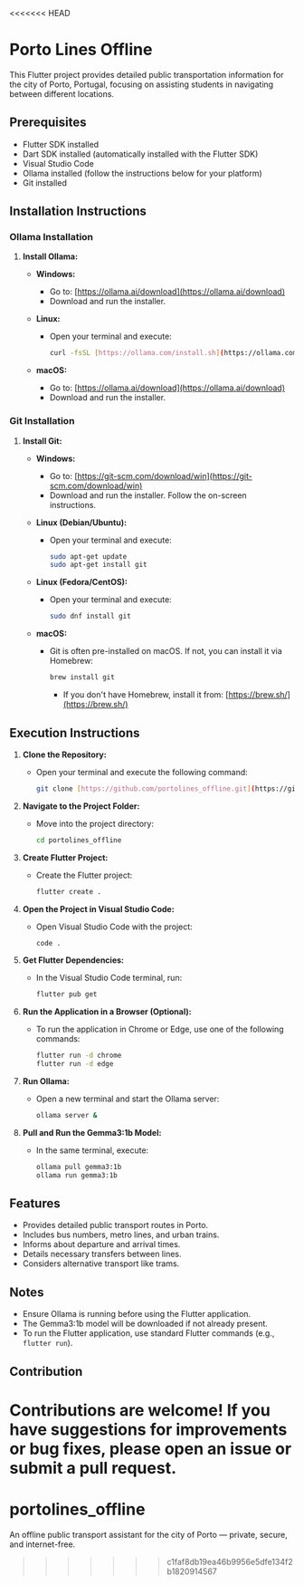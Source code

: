 <<<<<<< HEAD
# Porto Lines Offline

This Flutter project provides detailed public transportation information for the city of Porto, Portugal, focusing on assisting students in navigating between different locations.

## Prerequisites

* Flutter SDK installed
* Dart SDK installed (automatically installed with the Flutter SDK)
* Visual Studio Code
* Ollama installed (follow the instructions below for your platform)
* Git installed

## Installation Instructions

### Ollama Installation

1.  **Install Ollama:**

    * **Windows:**
        * Go to: [https://ollama.ai/download](https://ollama.ai/download)
        * Download and run the installer.
    * **Linux:**
        * Open your terminal and execute:

            ```bash
            curl -fsSL [https://ollama.com/install.sh](https://ollama.com/install.sh) | sh
            ```

    * **macOS:**
        * Go to: [https://ollama.ai/download](https://ollama.ai/download)
        * Download and run the installer.

### Git Installation

1.  **Install Git:**

    * **Windows:**
        * Go to: [https://git-scm.com/download/win](https://git-scm.com/download/win)
        * Download and run the installer. Follow the on-screen instructions.
    * **Linux (Debian/Ubuntu):**
        * Open your terminal and execute:

            ```bash
            sudo apt-get update
            sudo apt-get install git
            ```

    * **Linux (Fedora/CentOS):**
        * Open your terminal and execute:

            ```bash
            sudo dnf install git
            ```

    * **macOS:**
        * Git is often pre-installed on macOS. If not, you can install it via Homebrew:

            ```bash
            brew install git
            ```

            * If you don't have Homebrew, install it from: [https://brew.sh/](https://brew.sh/)

## Execution Instructions

1.  **Clone the Repository:**

    * Open your terminal and execute the following command:

        ```bash
        git clone [https://github.com/portolines_offline.git](https://github.com/portolines_offline.git)
        ```

2.  **Navigate to the Project Folder:**

    * Move into the project directory:

        ```bash
        cd portolines_offline
        ```

3.  **Create Flutter Project:**

    * Create the Flutter project:

        ```bash
        flutter create .
        ```

4.  **Open the Project in Visual Studio Code:**

    * Open Visual Studio Code with the project:

        ```bash
        code .
        ```

5.  **Get Flutter Dependencies:**

    * In the Visual Studio Code terminal, run:

        ```bash
        flutter pub get
        ```

6.  **Run the Application in a Browser (Optional):**

    * To run the application in Chrome or Edge, use one of the following commands:

        ```bash
        flutter run -d chrome
        flutter run -d edge
        ```

7.  **Run Ollama:**

    * Open a new terminal and start the Ollama server:

        ```bash
        ollama server &
        ```

8.  **Pull and Run the Gemma3:1b Model:**

    * In the same terminal, execute:

        ```bash
        ollama pull gemma3:1b
        ollama run gemma3:1b
        ```

## Features

* Provides detailed public transport routes in Porto.
* Includes bus numbers, metro lines, and urban trains.
* Informs about departure and arrival times.
* Details necessary transfers between lines.
* Considers alternative transport like trams.

## Notes

* Ensure Ollama is running before using the Flutter application.
* The Gemma3:1b model will be downloaded if not already present.
* To run the Flutter application, use standard Flutter commands (e.g., `flutter run`).

## Contribution

Contributions are welcome! If you have suggestions for improvements or bug fixes, please open an issue or submit a pull request.
=======
# portolines_offline
An offline public transport assistant for the city of Porto — private, secure, and internet-free.
>>>>>>> c1faf8db19ea46b9956e5dfe134f2b1820914567
